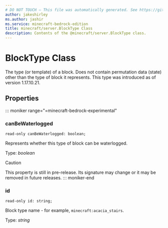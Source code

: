 ```yaml
---
# DO NOT TOUCH — This file was automatically generated. See https://github.com/mojang/minecraftapidocsgenerator to modify descriptions, examples, etc.
author: jakeshirley
ms.author: jashir
ms.service: minecraft-bedrock-edition
title: minecraft/server.BlockType Class
description: Contents of the @minecraft/server.BlockType class.
---
```

# BlockType Class

The type (or template) of a block. Does not contain permutation data (state) other than the type of block it represents. This type was introduced as of version 1.17.10.21.

## Properties

::: moniker range="=minecraft-bedrock-experimental"
### **canBeWaterlogged**
`read-only canBeWaterlogged: boolean;`

Represents whether this type of block can be waterlogged.

Type: *boolean*

> [!CAUTION]
> This property is still in pre-release.  Its signature may change or it may be removed in future releases.
::: moniker-end

### **id**
`read-only id: string;`

Block type name - for example, `minecraft:acacia_stairs`.

Type: *string*
